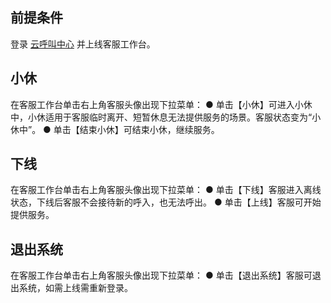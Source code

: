 ## 前提条件
登录 [云呼叫中心](https://tccc.qcloud.com/login) 并上线客服工作台。
## 小休
在客服工作台单击右上角客服头像出现下拉菜单：
● 单击【小休】可进入小休中，小休适用于客服临时离开、短暂休息无法提供服务的场景。客服状态变为“小休中”。
● 单击【结束小休】可结束小休，继续服务。
## 下线
在客服工作台单击右上角客服头像出现下拉菜单：
● 单击【下线】客服进入离线状态，下线后客服不会接待新的呼入，也无法呼出。
● 单击【上线】客服可开始提供服务。
## 退出系统
在客服工作台单击右上角客服头像出现下拉菜单：
● 单击【退出系统】客服可退出系统，如需上线需重新登录。
